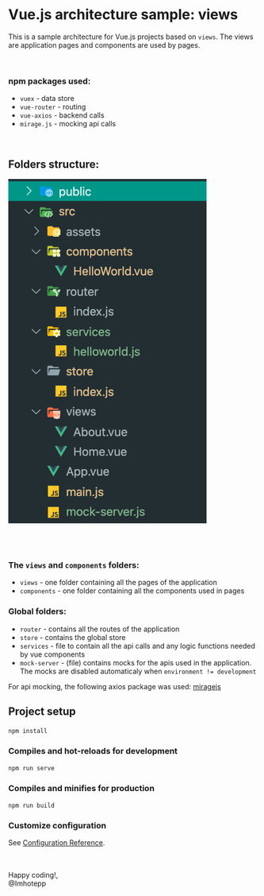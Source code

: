 # Vue.js architecture sample: views

This is a sample architecture for Vue.js projects based on `views`. The views are application pages and components are used by pages. 

<br>

### npm packages used:

- `vuex` -  data store
- `vue-router` - routing
- `vue-axios` - backend calls
- `mirage.js` - mocking api calls

<br>

## Folders structure:

<img src="vue-arch-views.png" width="400px" style="text-align:center">

<br><br>


### The `views` and `components` folders:
- `views` - one folder containing all the pages of the application
- `components` - one folder containing all the components used in pages


### Global folders:

- `router` - contains all the routes of the application
- `store` - contains the global store 
- `services` - file to contain all the api calls and any logic functions needed by vue components
- `mock-server` - (file) contains mocks for the apis used in the application. The mocks are disabled automaticaly when `environment != development`

For api mocking, the following axios package was used: [miragejs](https://github.com/miragejs/miragejs)

## Project setup
```
npm install
```

### Compiles and hot-reloads for development
```
npm run serve
```

### Compiles and minifies for production
```
npm run build
```

### Customize configuration
See [Configuration Reference](https://cli.vuejs.org/config/).


<br><br>
Happy coding!,<br>
@Imhotepp